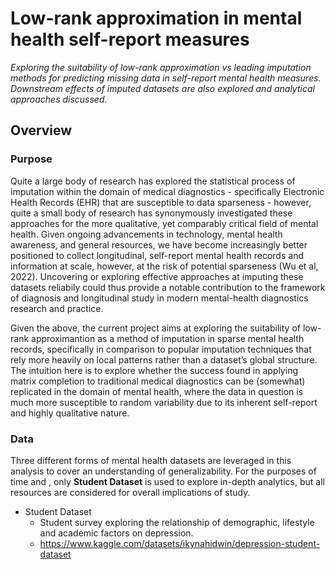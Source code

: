 # Low-rank approximation in mental health self-report measures
*Exploring the suitability of low-rank approximation vs leading imputation methods for predicting missing data in self-report mental health measures. Downstream effects of imputed datasets are also explored and analytical approaches discussed.*

## Overview
### Purpose 
Quite a large body of research has explored the statistical process of imputation within the domain of medical diagnostics - specifically Electronic Health Records (EHR) that are susceptible to data sparseness - however, quite a small body of research has synonymously investigated these approaches for the more qualitative, yet comparably critical field of mental health. Given ongoing advancements in technology, mental health awareness, and general resources, we have become increasingly better positioned to collect longitudinal, self-report mental health records and information at scale, however, at the risk of potential sparseness (Wu et al, 2022). Uncovering or exploring effective approaches at imputing these datasets reliabily could thus provide a notable contribution to the framework of diagnosis and longitudinal study in modern mental-health diagnostics research and practice. 

Given the above, the current project aims at exploring the suitability of low-rank approximantion as a method of imputation in sparse mental health records, specifically in comparison to popular
imputation techniques that rely more heavily on local patterns rather than a dataset’s global
structure. The intuition here is to explore whether the success found in applying matrix completion to traditional medical diagnostics can be (somewhat) replicated in the domain of mental health, where the data in question is much more susceptible to random variability due to its inherent self-report and highly qualitative nature.

### Data
Three different forms of mental health datasets are leveraged in this analysis to cover an understanding of generalizability. For the purposes of time and , only **Student Dataset** is used to explore in-depth analytics, but all resources are considered for overall implications of study.

- Student Dataset
  - Student survey exploring the relationship of demographic, lifestyle and academic
factors on depression.
  - https://www.kaggle.com/datasets/ikynahidwin/depression-student-dataset 

